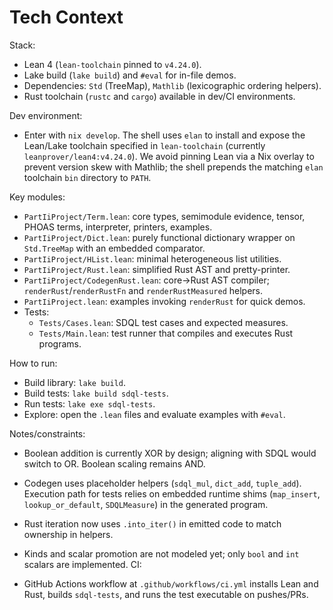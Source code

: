 # Tech Context

Stack:

- Lean 4 (`lean-toolchain` pinned to `v4.24.0`).
- Lake build (`lake build`) and `#eval` for in-file demos.
- Dependencies: `Std` (TreeMap), `Mathlib` (lexicographic ordering helpers).
- Rust toolchain (`rustc` and `cargo`) available in dev/CI environments.

Dev environment:

- Enter with `nix develop`. The shell uses `elan` to install and expose the
  Lean/Lake toolchain specified in `lean-toolchain` (currently `leanprover/lean4:v4.24.0`).
  We avoid pinning Lean via a Nix overlay to prevent version skew with Mathlib; the
  shell prepends the matching `elan` toolchain `bin` directory to `PATH`.

Key modules:

- `PartIiProject/Term.lean`: core types, semimodule evidence, tensor, PHOAS terms, interpreter, printers, examples.
- `PartIiProject/Dict.lean`: purely functional dictionary wrapper on `Std.TreeMap` with an embedded comparator.
- `PartIiProject/HList.lean`: minimal heterogeneous list utilities.
- `PartIiProject/Rust.lean`: simplified Rust AST and pretty-printer.
- `PartIiProject/CodegenRust.lean`: core→Rust AST compiler; `renderRust`/`renderRustFn` and `renderRustMeasured` helpers.
- `PartIiProject.lean`: examples invoking `renderRust` for quick demos.
- Tests:
  - `Tests/Cases.lean`: SDQL test cases and expected measures.
  - `Tests/Main.lean`: test runner that compiles and executes Rust programs.

How to run:

- Build library: `lake build`.
- Build tests: `lake build sdql-tests`.
- Run tests: `lake exe sdql-tests`.
- Explore: open the `.lean` files and evaluate examples with `#eval`.

Notes/constraints:

- Boolean addition is currently XOR by design; aligning with SDQL would switch to OR. Boolean scaling remains AND.
- Codegen uses placeholder helpers (`sdql_mul`, `dict_add`, `tuple_add`). Execution path for tests relies on embedded runtime shims (`map_insert`, `lookup_or_default`, `SDQLMeasure`) in the generated program.
- Rust iteration now uses `.into_iter()` in emitted code to match ownership in helpers.
- Kinds and scalar promotion are not modeled yet; only `bool` and `int` scalars are implemented.
CI:

- GitHub Actions workflow at `.github/workflows/ci.yml` installs Lean and Rust, builds `sdql-tests`, and runs the test executable on pushes/PRs.
